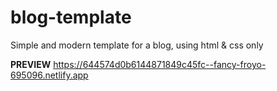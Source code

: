 # blog-template
Simple and modern template for a blog, using html & css only

**PREVIEW**
https://644574d0b6144871849c45fc--fancy-froyo-695096.netlify.app
